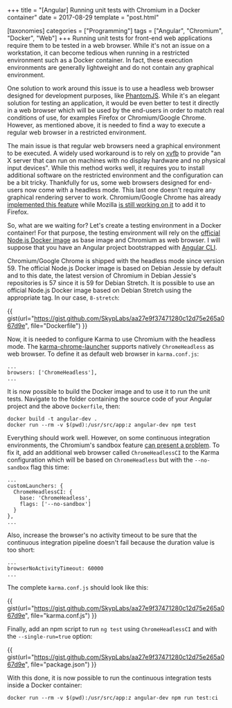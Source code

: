+++
title = "[Angular] Running unit tests with Chromium in a Docker container"
date = 2017-08-29
template = "post.html"

[taxonomies]
categories = ["Programming"]
tags = ["Angular", "Chromium", "Docker", "Web"]
+++
Running unit tests for front-end web applications require them to be tested in a
web browser. While it's not an issue on a workstation, it can become tedious
when running in a restricted environment such as a Docker container. In fact,
these execution environments are generally lightweight and do not contain any
graphical environment.

One solution to work around this issue is to use a headless web browser designed
for development purposes, like [PhantomJS][phantomjs]. While it's an elegant
solution for testing an application, it would be even better to test it directly
in a web browser which will be used by the end-users in order to match real
conditions of use, for examples Firefox or Chromium/Google Chrome. However, as
mentioned above, it is needed to find a way to execute a regular web browser in
a restricted environment.

<!-- more -->

The main issue is that regular web browsers need a graphical environment to be
executed. A widely used workaround is to rely on [xvfb][xvfb] to provide "an X
server that can run on machines with no display hardware and no physical input
devices". While this method works well, it requires you to install additional
software on the restricted environment and the configuration can be a bit
tricky. Thankfully for us, some web browsers designed for end-users now come
with a headless mode. This last one doesn't require any graphical rendering
server to work. Chromium/Google Chrome has already [implemented this
feature][chrome-headless] while Mozilla [is still working on
it][firefox-headless] to add it to Firefox.

So, what are we waiting for? Let's create a testing environment in a Docker
container! For that purpose, the testing environment will rely on the [official
Node.js Docker image][docker-node] as base image and Chromium as web browser. I
will suppose that you have an Angular project bootstrapped with [Angular
CLI][angular-cli].

Chromium/Google Chrome is shipped with the headless mode since version 59. The
official Node.js Docker image is based on Debian Jessie by default and to this
date, the latest version of Chromium in Debian Jessie's repositories is 57 since
it is 59 for Debian Stretch. It is possible to use an official Node.js Docker
image based on Debian Stretch using the appropriate tag. In our case,
`8-stretch`:

{{ gist(url="https://gist.github.com/SkypLabs/aa27e9f37471280c12d75e265a067d9e",
file="Dockerfile") }}

Now, it is needed to configure Karma to use Chromium with the headless mode. The
[karma-chrome-launcher][karma-chrome-launcher] supports natively
`ChromeHeadless` as web browser. To define it as default web browser in
`karma.conf.js`:

```
...
browsers: ['ChromeHeadless'],
...
```

It is now possible to build the Docker image and to use it to run the unit
tests. Navigate to the folder containing the source code of your Angular project
and the above `Dockerfile`, then:

```
docker build -t angular-dev .
docker run --rm -v $(pwd):/usr/src/app:z angular-dev npm test
```

Everything should work well. However, on some continuous integration
environments, the Chromium's sandbox feature [can present a
problem][chrome-namespace-issue]. To fix it, add an additional web browser
called `ChromeHeadlessCI` to the Karma configuration which will be based on
`ChromeHeadless` but with the `--no-sandbox` flag this time:

```
...
customLaunchers: {
  ChromeHeadlessCI: {
    base: 'ChromeHeadless',
    flags: ['--no-sandbox']
  }
},
...
```

Also, increase the browser's no activity timeout to be sure that the continuous
integration pipeline doesn't fail because the duration value is too short:

```
...
browserNoActivityTimeout: 60000
...
```

The complete `karma.conf.js` should look like this:

{{ gist(url="https://gist.github.com/SkypLabs/aa27e9f37471280c12d75e265a067d9e",
file="karma.conf.js") }}

Finally, add an npm script to run `ng test` using `ChromeHeadlessCI` and with
the `--single-run=true` option:

{{ gist(url="https://gist.github.com/SkypLabs/aa27e9f37471280c12d75e265a067d9e",
file="package.json") }}

With this done, it is now possible to run the continuous integration tests
inside a Docker container:

```
docker run --rm -v $(pwd):/usr/src/app:z angular-dev npm run test:ci
```

 [angular-cli]: https://cli.angular.io/
 [chrome-headless]: https://developers.google.com/web/updates/2017/04/headless-chrome
 [chrome-namespace-issue]: https://github.com/jessfraz/dockerfiles/issues/65
 [firefox-headless]: https://bugzilla.mozilla.org/show_bug.cgi?id=1338004
 [karma-chrome-launcher]: https://www.npmjs.com/package/karma-chrome-launcher
 [docker-node]: https://hub.docker.com/_/node/
 [phantomjs]: http://phantomjs.org/
 [xvfb]: https://www.x.org/releases/X11R7.6/doc/man/man1/Xvfb.1.xhtml
